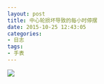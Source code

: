 ```yaml
---
layout: post
title: 中心轮损坏导致的每小时停摆
date: 2015-10-25 12:43:05
categories:
- 日志
tags:
- 手表
---
```



![](https://github.com/bh3nvn/bh3nvn.github.io/raw/master/image/2015-10-25-01.jpg)

